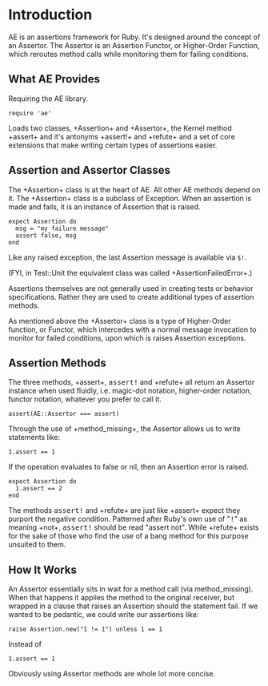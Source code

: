 # Introduction

AE is an assertions framework for Ruby. It's designed
around the concept of an Assertor. The Assertor is an
Assertion Functor, or Higher-Order Function, which 
reroutes method calls while monitoring them for failing
conditions.


## What AE Provides

Requiring the AE library.

    require 'ae'

Loads two classes, +Assertion+ and +Assertor+, the Kernel
method +assert+ and it's antonyms +assert!+ and +refute+
and a set of core extensions that make writing certain types
of assertions easier.


## Assertion and Assertor Classes

The +Assertion+ class is at the heart of AE. All other AE
methods depend on it. The +Assertion+ class is a subclass
of Exception. When an assertion is made and fails, it is
an instance of Assertion that is raised.

    expect Assertion do
      msg = "my failure message"
      assert false, msg
    end

Like any raised exception, the last Assertion message is available
via `$!`.

(FYI, in Test::Unit the equivalent class was called +AssertionFailedError+.)

Assertions themselves are not generally used in creating tests or
behavior specifications. Rather they are used to create additional
types of assertion methods.

As mentioned above the +Assertor+ class is a type of Higher-Order
function, or Functor, which intercedes with a normal message
invocation to monitor for failed conditions, upon which is raises
Assertion exceptions.


## Assertion Methods

The three methods, +assert+, <tt>assert!</tt> and +refute+ all
return an Assertor instance when used fluidly, i.e. magic-dot
notation, higher-order notation, functor notation, whatever you
prefer to call it.

    assert(AE::Assertor === assert)

Through the use of +method_missing+, the Assertor allows us to write
statements like:

    1.assert == 1

If the operation evaluates to false or nil, then an Assertion error
is raised.

    expect Assertion do
      1.assert == 2
    end

The methods <tt>assert!</tt> and +refute+ are just like +assert+
expect they purport the negative condition. Patterned after Ruby's
own use of "<tt>!</tt>" as meaning +not+, <tt>assert!</tt> should be
read "assert not". While +refute+ exists for the sake of those who
find the use of a bang method for this purpose unsuited to them.


## How It Works

An Assertor essentially sits in wait for a method call (via
method_missing). When that happens it applies the method to the
original receiver, but wrapped in a clause that raises an
Assertion should the statement fail. If we wanted to be 
pedantic, we could write our assertions like:

    raise Assertion.new("1 != 1") unless 1 == 1

Instead of 

    1.assert == 1

Obviously using Assertor methods are whole lot more concise.

